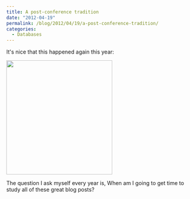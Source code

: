 ```yaml
---
title: A post-conference tradition
date: "2012-04-19"
permalink: /blog/2012/04/19/a-post-conference-tradition/
categories:
  - Databases
---
```

It's nice that this happened again this year:

[<img src="http://www.xaprb.com/media/2012/04/google-reader-279x300.png" alt="" title="google-reader" width="279" height="300" class="alignnone size-medium wp-image-2726" />][1]

The question I ask myself every year is, When am I going to get time to study all of these great blog posts?

 [1]: http://www.xaprb.com/media/2012/04/google-reader.png
